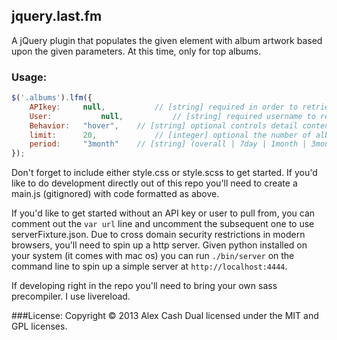 ## jquery.last.fm

A jQuery plugin that populates the given element with album artwork based upon the given parameters. At this time, only for top albums.

### Usage:
```javascript
$('.albums').lfm({
	APIkey:		null,			// [string] required in order to retrieve content from last.fm
	User:			null,			// [string] required username to retrieve data for
	Behavior:	"hover",	// [string] optional controls detail content behavior. can be changed to 'click'
	limit:		20,				// [integer] optional the number of albums you'd like to show. max of 50
	period:		"3month"	// [string] (overall | 7day | 1month | 3month | 6month | 12month) optional the period of time for which to retrieve top albums
});
```

Don't forget to include either style.css or style.scss to get started. If you'd like to do development directly out of this repo you'll need to create a main.js (gitignored) with code formatted as above.

If you'd like to get started without an API key or user to pull from, you can comment out the `var url` line and uncomment the subsequent one to use serverFixture.json. Due to cross domain security restrictions in modern browsers, you'll need to spin up a http server. Given python installed on your system (it comes with mac os) you can run `./bin/server` on the command line to spin up a simple server at `http://localhost:4444`.

If developing right in the repo you'll need to bring your own sass precompiler. I use livereload.

###License:
Copyright © 2013 Alex Cash
Dual licensed under the MIT and GPL licenses.
